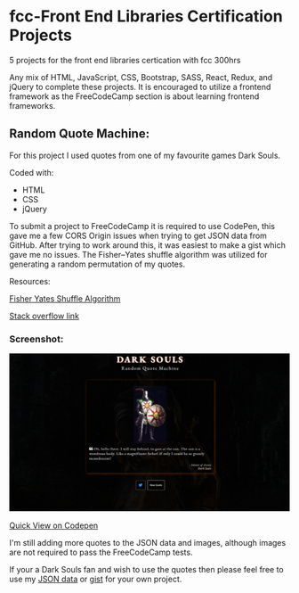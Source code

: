 # fcc-Front End Libraries Certification Projects
5 projects for the front end libraries certication with fcc 300hrs

Any mix of HTML, JavaScript, CSS, Bootstrap, SASS, React, Redux, and jQuery to complete these projects.  It is encouraged to utilize a frontend framework as the FreeCodeCamp section is about learning frontend frameworks.

## Random Quote Machine:

For this project I used quotes from one of my favourite games Dark Souls.

Coded with:
* HTML
* CSS
* jQuery

To submit a project to FreeCodeCamp it is required to use CodePen, this gave me a few CORS Origin issues when trying to get JSON data from GitHub.  After trying to work around this, it was easiest to make a gist which gave me no issues.  The Fisher–Yates shuffle algorithm was utilized for generating a random permutation of my quotes.

Resources:

[Fisher Yates Shuffle Algorithm](https://en.wikipedia.org/wiki/Fisher%E2%80%93Yates_shuffle)

[Stack overflow link](http://stackoverflow.com/a/2450976)


### Screenshot:

![Screenshot of Dark Souls Random Quote Machine](dark-souls-random-quote-machine-screenshot.png "Screenshot Dark Souls Random Quote Machine")

[Quick View on Codepen](https://codepen.io/FoxyStoat/full/WNGbjea)

I'm still adding more quotes to the JSON data and images, although images are not required to pass the FreeCodeCamp tests.

If your a Dark Souls fan and wish to use the quotes then please feel free to use my [JSON data](https://github.com/FoxyStoat/fcc-front-end-libraries-certification/blob/main/Dark%20Souls%20random%20quote%20machine/assets/data.json) or [gist](https://gist.githubusercontent.com/FoxyStoat/4cb3bb827521c1a8640392db67612f3e/raw/40a14d35fb44e421efba7877169ed4eabb482612/darksouls-quotes.json) for your own project.

